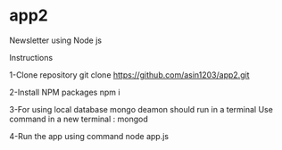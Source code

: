 # app2
Newsletter using Node js

Instructions

1-Clone repository
git clone https://github.com/asin1203/app2.git 

2-Install NPM packages
npm i

3-For using local database 
mongo deamon should run in a terminal
Use command in a new terminal :
mongod 

4-Run the app using command
node app.js


